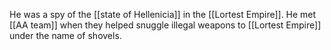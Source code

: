 He was a spy of the [[state of Hellenicia]] in the [[Lortest Empire]]. 
He met [[AA team]] when they helped snuggle illegal weapons to [[Lortest Empire]] under the name of shovels.